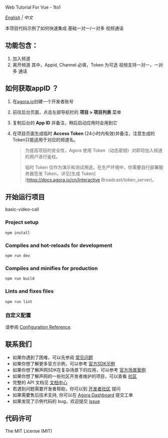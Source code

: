 Web Tutorial For Vue - 1to1

*[English](README.md) | 中文*

本项目代码示例了如何快速集成 基础一对一/一对多 视频通话

## 功能包含：
1. 加入频道
2. 离开频道
其中，Appid, Channel 必填，Token 为可选
视频支持一对一，一对多 通话

## 如何获取appID ？
1. 在[agora.io](https://dashboard.agora.io/signin/)创建一个开发者账号

2. 前往后台页面，点击左部导航栏的 **项目 > 项目列表** 菜单

3. 复制后台的 **App ID** 并备注，稍后启动应用时会用到它

4. 在项目页面生成临时 **Access Token** (24小时内有效)并备注，注意生成的Token只能适用于对应的频道名。

   > 为提高项目的安全性，Agora 使用 Token（动态密钥）对即将加入频道的用户进行鉴权。
   >
   > 临时 Token 仅作为演示和测试用途。在生产环境中，你需要自行部署服务器签发 Token，详见[生成 Token](https://docs.agora.io/cn/Interactive Broadcast/token_server)。

## 开始运行项目
basic-video-call

### Project setup
```
npm install
```

### Compiles and hot-reloads for development
```
npm run dev
```

### Compiles and minifies for production
```
npm run build
```

### Lints and fixes files
```
npm run lint
```

### 自定义配置
请参阅 [Configuration Reference](https://cli.vuejs.org/config/).

## 联系我们

- 如果你遇到了困难，可以先参阅 [常见问题](https://docs.agora.io/cn/faq)
- 如果你想了解更多官方示例，可以参考 [官方SDK示例](https://github.com/AgoraIO)
- 如果你想了解声网SDK在复杂场景下的应用，可以参考 [官方场景案例](https://github.com/AgoraIO-usecase)
- 如果你想了解声网的一些社区开发者维护的项目，可以查看 [社区](https://github.com/AgoraIO-Community)
- 完整的 API 文档见 [文档中心](https://docs.agora.io/cn/)
- 若遇到问题需要开发者帮助，你可以到 [开发者社区](https://rtcdeveloper.com/) 提问
- 如果需要售后技术支持, 你可以在 [Agora Dashboard](https://dashboard.agora.io) 提交工单
- 如果发现了示例代码的 bug，欢迎提交 [issue](https://github.com/AgoraIO/Basic-Video-Call/issues)

## 代码许可

The MIT License (MIT)